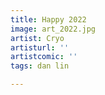```yaml
---
title: Happy 2022
image: art_2022.jpg
artist: Cryo
artisturl: ''
artistcomic: ''
tags: dan lin

---
```

